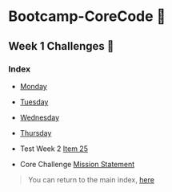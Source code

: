 # Bootcamp-CoreCode 🚀

## Week 1 Challenges  🎯
### Index
- [Monday](week2-Monday.md)
- [Tuesday](week2-Tuesday.md)
- [Wednesday](week2-Wednesday.md)
- [Thursday](week2-Thursday.md)

- Test Week 2 [Item 25](TestWeek2-Item25.md)
- Core Challenge [Mission Statement](CoreChallenge-MissionStatement.md)

> You can return to the main index, [here](../README.md)